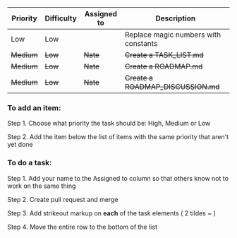 Priority | Difficulty | Assigned to | Description
-------- | ---------- | ----------- | -----------
Low | Low | | Replace magic numbers with constants
~~Medium~~ | ~~Low~~ | ~~Nate~~ | ~~Create a TASK_LIST.md~~
~~Medium~~ | ~~Low~~ | ~~Nate~~ | ~~Create a ROADMAP.md~~
~~Medium~~ | ~~Low~~ | ~~Nate~~ | ~~Create a ROADMAP_DISCUSSION.md~~




### To add an item:

Step 1. Choose what priority the task should be: High, Medium or Low

Step 2. Add the item below the list of items with the same priority that aren't yet done




### To do a task:

Step 1. Add your name to the Assigned to column so that others know not to work on the same thing

Step 2. Create pull request and merge

Step 3. Add strikeout markup on **each** of the task elements ( 2 tildes ~ )

Step 4. Move the entire row to the bottom of the list
